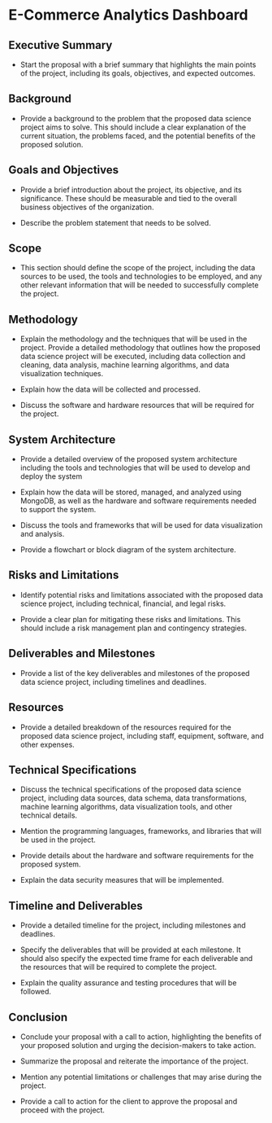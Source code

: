 # E-Commerce Analytics Dashboard

  

## Executive Summary

- Start the proposal with a brief summary that highlights the main points of the project, including its goals, objectives, and expected outcomes.

  

## Background

- Provide a background to the problem that the proposed data science project aims to solve. This should include a clear explanation of the current situation, the problems faced, and the potential benefits of the proposed solution.

  

## Goals and Objectives

- Provide a brief introduction about the project, its objective, and its significance. These should be measurable and tied to the overall business objectives of the organization.

- Describe the problem statement that needs to be solved.

  

## Scope

- This section should define the scope of the project, including the data sources to be used, the tools and technologies to be employed, and any other relevant information that will be needed to successfully complete the project.

  

## Methodology

- Explain the methodology and the techniques that will be used in the project. Provide a detailed methodology that outlines how the proposed data science project will be executed, including data collection and cleaning, data analysis, machine learning algorithms, and data visualization techniques.

- Explain how the data will be collected and processed.

- Discuss the software and hardware resources that will be required for the project.

  

## System Architecture

- Provide a detailed overview of the proposed system architecture including the tools and technologies that will be used to develop and deploy the system

- Explain how the data will be stored, managed, and analyzed using MongoDB, as well as the hardware and software requirements needed to support the system.

- Discuss the tools and frameworks that will be used for data visualization and analysis.

- Provide a flowchart or block diagram of the system architecture.

  

## Risks and Limitations

- Identify potential risks and limitations associated with the proposed data science project, including technical, financial, and legal risks.

- Provide a clear plan for mitigating these risks and limitations. This should include a risk management plan and contingency strategies.

  

## Deliverables and Milestones

- Provide a list of the key deliverables and milestones of the proposed data science project, including timelines and deadlines.

  

## Resources

- Provide a detailed breakdown of the resources required for the proposed data science project, including staff, equipment, software, and other expenses.

  

## Technical Specifications

- Discuss the technical specifications of the proposed data science project, including data sources, data schema, data transformations, machine learning algorithms, data visualization tools, and other technical details.

- Mention the programming languages, frameworks, and libraries that will be used in the project.

- Provide details about the hardware and software requirements for the proposed system.

- Explain the data security measures that will be implemented.

  

## Timeline and Deliverables

- Provide a detailed timeline for the project, including milestones and deadlines.

- Specify the deliverables that will be provided at each milestone. It should also specify the expected time frame for each deliverable and the resources that will be required to complete the project.

- Explain the quality assurance and testing procedures that will be followed.

  

## Conclusion

- Conclude your proposal with a call to action, highlighting the benefits of your proposed solution and urging the decision-makers to take action.

- Summarize the proposal and reiterate the importance of the project.

- Mention any potential limitations or challenges that may arise during the project.

- Provide a call to action for the client to approve the proposal and proceed with the project.
